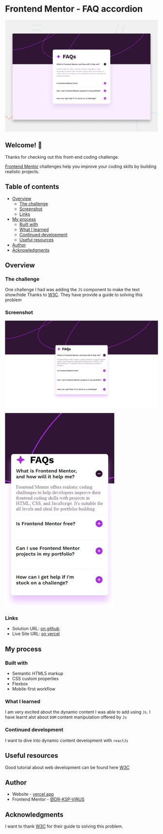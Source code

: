 # Frontend Mentor - FAQ accordion

![Design preview for the FAQ accordion coding challenge](./design/desktop-preview.jpg)

## Welcome! 👋

Thanks for checking out this front-end coding challenge.

[Frontend Mentor](https://www.frontendmentor.io) challenges help you improve your coding skills by building realistic projects.
## Table of contents

- [Overview](#overview)
  - [The challenge](#the-challenge)
  - [Screenshot](#screenshot)
  - [Links](#links)
- [My process](#my-process)
  - [Built with](#built-with)
  - [What I learned](#what-i-learned)
  - [Continued development](#continued-development)
  - [Useful resources](#useful-resources)
- [Author](#author)
- [Acknowledgments](#acknowledgments)

## Overview

### The challenge
One challenge I had was adding the `JS` component to make the text show/hide
Thanks to [W3C](https://www.w3schools.com/howto/howto_js_accordion.asp). They have provide a guide to solving this problem

### Screenshot

![Design preview for the results summary component coding challenge](./design/desktop-solution.jpeg)

![Design preview for the results summary component coding challenge](./design/mobile-solution.jpeg)


### Links

- Solution URL: [on github](https://github.com/DR-KSP-VIRUS/faq-accordion-main.git)
- Live Site URL: [on vercel](https://faq-accordion-main-lovat.vercel.app/)

## My process

### Built with

- Semantic HTML5 markup
- CSS custom properties
- Flexbox
- Mobile-first workflow

### What I learned

I am very excited about the dynamic content I was able to add using `Js`.
I have learnt alot about `DOM` content manipulation offered by `Js`

### Continued development
I want to dive into dynamic content development with `reactJs`

## Useful resources
Good tutorial about web development can be found here [W3C](https://www.w3schools.com/)


## Author

- Website - [vercel app](https://faq-accordion-main-lovat.vercel.app/)
- Frontend Mentor - [@DR-KSP-VIRUS](https://www.frontendmentor.io/profile/DR-KSP-VIRUS)

## Acknowledgments

I want to thank [W3C](https://www.w3schools.com/howto/howto_js_accordion.asp) for their guide to solving this problem.